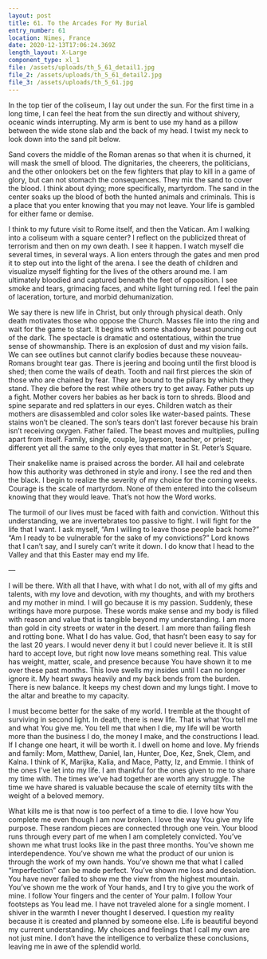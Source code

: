 ```yaml
---
layout: post
title: 61. To the Arcades For My Burial
entry_number: 61
location: Nimes, France
date: 2020-12-13T17:06:24.369Z
length_layout: X-Large
component_type: xl_1
file: /assets/uploads/th_5_61_detail1.jpg
file_2: /assets/uploads/th_5_61_detail2.jpg
file_3: /assets/uploads/th_5_61.jpg
---
```

In the top tier of the coliseum, I lay out under the sun. For the first time in a long time, I can feel the heat from the sun directly and without shivery, oceanic winds interrupting. My arm is bent to use my hand as a pillow between the wide stone slab and the back of my head. I twist my neck to look down into the sand pit below.
 
Sand covers the middle of the Roman arenas so that when it is churned, it will mask the smell of blood. The dignitaries, the cheerers, the politicians, and the other onlookers bet on the few fighters that play to kill in a game of glory, but can not stomach the consequences. They mix the sand to cover the blood. I think about dying; more specifically, martyrdom. The sand in the center soaks up the blood of both the hunted animals and criminals. This is a place that you enter knowing that you may not leave. Your life is gambled for either fame or demise.
 
I think to my future visit to Rome itself, and then the Vatican. Am I walking into a coliseum with a square center? I reflect on the publicized threat of terrorism and then on my own death. I see it happen. I watch myself die several times, in several ways. A lion enters through the gates and men prod it to step out into the light of the arena. I see the death of children and visualize myself fighting for the lives of the others around me. I am ultimately bloodied and captured beneath the feet of opposition. I see smoke and tears, grimacing faces, and white light turning red. I feel the pain of laceration, torture, and morbid dehumanization. 


We say there is new life in Christ, but only through physical death. Only death motivates those who oppose the Church. Masses file into the ring and wait for the game to start. It begins with some shadowy beast pouncing out of the dark. The spectacle is dramatic and ostentatious, within the true sense of showmanship. There is an explosion of dust and my vision fails. We can see outlines but cannot clarify bodies because these nouveau- Romans brought tear gas. There is jeering and booing until the first blood is shed; then come the wails of death. Tooth and nail first pierces the skin of those who are chained by fear. They are bound to the pillars by which they stand. They die before the rest while others try to get away. Father puts up a fight. Mother covers her babies as her back is torn to shreds. Blood and spine separate and red splatters in our eyes. Children watch as their mothers are disassembled and color soles like water-based paints. These stains won’t be cleaned. The son’s tears don’t last forever because his brain isn’t receiving oxygen. Father failed. The beast moves and multiplies, pulling apart from itself. Family, single, couple, layperson, teacher, or priest; different yet all the same to the only eyes that matter in St. Peter’s Square.
 
Their snakelike name is praised across the border. All hail and celebrate how this authority was dethroned in style and irony. I see the red and then the black. I begin to realize the severity of my choice for the coming weeks. Courage is the scale of martyrdom. None of them entered into the coliseum knowing that they would leave. That’s not how the Word works. 


The turmoil of our lives must be faced with faith and conviction. Without this understanding, we are invertebrates too passive to fight. I will fight for the life that I want. I ask myself, “Am I willing to leave those people back home?” “Am I ready to be vulnerable for the sake of my convictions?” Lord knows that I can’t say, and I surely can’t write it down. I do know that I head to the Valley and that this Easter may end my life. 



— 



I will be there. With all that I have, with what I do not, with all of my gifts and talents, with my love and devotion, with my thoughts, and with my brothers and my mother in mind. I will go because it is my passion. Suddenly, these writings have more purpose. These words make sense and my body is filled with reason and value that is tangible beyond my understanding. I am more than gold in city streets or water in the desert. I am more than failing flesh and rotting bone. What I do has value. God, that hasn’t been easy to say for the last 20 years. I would never deny it but I could never believe it. It is still hard to accept love, but right now love means something real. This value has weight, matter, scale, and presence because You have shown it to me over these past months. This love swells my insides until I can no longer ignore it. My heart sways heavily and my back bends from the burden. There is new balance. It keeps my chest down and my lungs tight. I move to the altar and breathe to my capacity.
 
I must become better for the sake of my world. I tremble at the thought of surviving in second light. In death, there is new life. That is what You tell me and what You give me. You tell me that when I die, my life will be worth more than the business I do, the money I make, and the constructions I lead. If I change one heart, it will be worth it. I dwell on home and love. My friends and family: Mom, Matthew, Daniel, Ian, Hunter, Doe, Kez, Snek, Clem, and Kalna. I think of K, Marijka, Kalia, and Mace, Patty, Iz, and Emmie. I think of the ones I’ve let into my life. I am thankful for the ones given to me to share my time with. The times we’ve had together are worth any struggle. The time we have shared is valuable because the scale of eternity tilts with the weight of a beloved memory. 


What kills me is that now is too perfect of a time to die. I love how You complete me even though I am now broken. I love the way You give my life purpose. These random pieces are connected through one vein. Your blood runs through every part of me when I am completely convicted. You’ve shown me what trust looks like in the past three months. You’ve shown me interdependence. You’ve shown me what the product of our union is through the work of my own hands. You’ve shown me that what I called “imperfection” can be made perfect. You’ve shown me loss and desolation. You have never failed to show me the view from the highest mountain. You’ve shown me the work of Your hands, and I try to give you the work of mine. I follow Your fingers and the center of Your palm. I follow Your footsteps as You lead me. I have not traveled alone for a single moment. I shiver in the warmth I never thought I deserved. I question my reality because it is created and planned by someone else. Life is beautiful beyond my current understanding. My choices and feelings that I call my own are not just mine. I don’t have the intelligence to verbalize these conclusions, leaving me in awe of the splendid world. 
